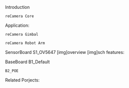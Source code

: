Introduction

    reCamera Core

Application:

    reCamera Gimbal

    reCamera Robot Arm

SensorBoard
    S1_OV5647
        [img]overview
        [img]sch
    features:

BaseBoard
    B1_Default

    B2_POE





Related Porjects:
